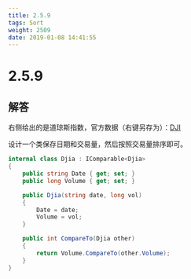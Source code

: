 ```yaml
---
title: 2.5.9
tags: Sort
weight: 2509
date: 2019-01-08 14:41:55
---
```


# 2.5.9


## 解答

右侧给出的是道琼斯指数，官方数据（右键另存为）：[DJI](https://introcs.cs.princeton.edu/java/data/DJIA.csv)

设计一个类保存日期和交易量，然后按照交易量排序即可。

```csharp
internal class Djia : IComparable<Djia>
{
    public string Date { get; set; }
    public long Volume { get; set; }

    public Djia(string date, long vol)
    {
        Date = date;
        Volume = vol;
    }

    public int CompareTo(Djia other)
    {
        return Volume.CompareTo(other.Volume);
    }
}
```
